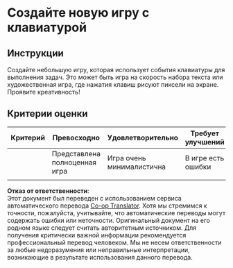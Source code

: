 <!--
CO_OP_TRANSLATOR_METADATA:
{
  "original_hash": "de5384c118e15e4d1d0eaa00fc01b112",
  "translation_date": "2025-08-26T01:09:57+00:00",
  "source_file": "4-typing-game/typing-game/assignment.md",
  "language_code": "ru"
}
-->
# Создайте новую игру с клавиатурой

## Инструкции

Создайте небольшую игру, которая использует события клавиатуры для выполнения задач. Это может быть игра на скорость набора текста или художественная игра, где нажатия клавиш рисуют пиксели на экране. Проявите креативность!

## Критерии оценки

| Критерий  | Превосходно             | Удовлетворительно        | Требует улучшений |
| --------- | ----------------------- | ------------------------ | ----------------- |
|           | Представлена полноценная игра | Игра очень минималистична | В игре есть ошибки |
|           |                         |                          |                   |

**Отказ от ответственности**:  
Этот документ был переведен с использованием сервиса автоматического перевода [Co-op Translator](https://github.com/Azure/co-op-translator). Хотя мы стремимся к точности, пожалуйста, учитывайте, что автоматические переводы могут содержать ошибки или неточности. Оригинальный документ на его родном языке следует считать авторитетным источником. Для получения критически важной информации рекомендуется профессиональный перевод человеком. Мы не несем ответственности за любые недоразумения или неправильные интерпретации, возникающие в результате использования данного перевода.